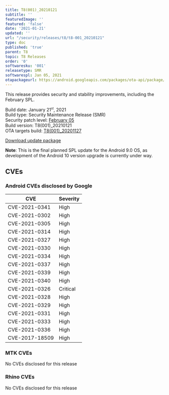 ```yaml
---
title: T8(001)_20210121
subtitle: ''
featuredImage: ''
featured: 'false'
date: '2021-01-21'
updated: ''
url: "/security/releases/t8/t8-001_20210121"
type: doc
published: 'true'
parent: T8
topic: T8 Releases
order: '0'
softwaresku: '001'
releasetype: SMR
softwarespl: Jan 05, 2021
otapackageurl: https://android.googleapis.com/packages/ota-api/package/6d9379e74f67750b41ccfb13fb84478bed25d445.zip
---
```


This release provides security and stability improvements, including the February SPL.

Build date: January 21<sup><small>st</small></sup>, 2021  
Build type: Security Maintenance Release (SMR)  
Security patch level: [February 05](https://source.android.com/security/bulletin/2021-02-01)  
Build version: T8(001)_20210121  
OTA targets build: [T8(001)_20201127](/security/releases/t8/t8-001_20201127)

<i class="far fa-cloud-download-alt"></i> [Download update package](https://android.googleapis.com/packages/ota-api/package/6d9379e74f67750b41ccfb13fb84478bed25d445.zip)

**Note**: This is the final planned SPL update for the Android 9.0 OS, as development of the Android 10 version upgrade is currently under way.

## CVEs
### Android CVEs disclosed by Google

| **CVE** | **Severity** |
|---------|--------------|
| CVE-2021-0341 | High |
| CVE-2021-0302	| High |
| CVE-2021-0305	| High |
| CVE-2021-0314	| High |
| CVE-2021-0327	| High |
| CVE-2021-0330	| High |
| CVE-2021-0334	| High |
| CVE-2021-0337	| High |
| CVE-2021-0339	| High |
| CVE-2021-0340	| High |
| CVE-2021-0326	| Critical |
| CVE-2021-0328	| High |
| CVE-2021-0329	| High |
| CVE-2021-0331	| High |
| CVE-2021-0333	| High |
| CVE-2021-0336	| High |
| CVE-2017-18509 | High |

### MTK CVEs
No CVEs disclosed for this release

### Rhino CVEs
No CVEs disclosed for this release
